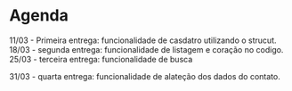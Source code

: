﻿# Agenda

11/03 - Primeira entrega: funcionalidade de casdatro utilizando o strucut.
18/03 - segunda entrega: funcionalidade de listagem e coração no codigo.
25/03 - terceira entrega: funcionalidade de busca 

31/03 - quarta entrega: funcionalidade de alateção dos dados do contato.